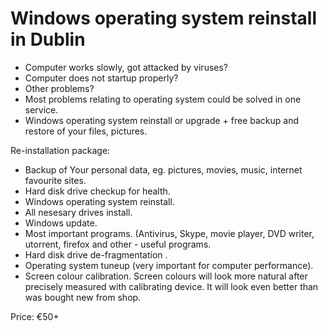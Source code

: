 # Windows operating system reinstall in Dublin

- Computer works slowly, got attacked by viruses?
- Computer does not startup properly?
- Other problems?
- Most problems relating to operating system could be solved in one service.
- Windows operating system reinstall or upgrade + free backup and restore of your files, pictures.

Re-installation package:

- Backup of Your personal data, eg. pictures, movies, music, internet favourite sites.
- Hard disk drive checkup for health.
- Windows operating system reinstall.
- All nesesary drives install.
- Windows update.
- Most important programs. (Antivirus, Skype, movie player, DVD writer, utorrent, firefox and other - useful programs.
- Hard disk drive de-fragmentation .
- Operating system tuneup (very important for computer performance).
- Screen colour calibration. Screen colours will look more natural after precisely measured with calibrating device. It will look even better than was bought new from shop.

Price: €50+